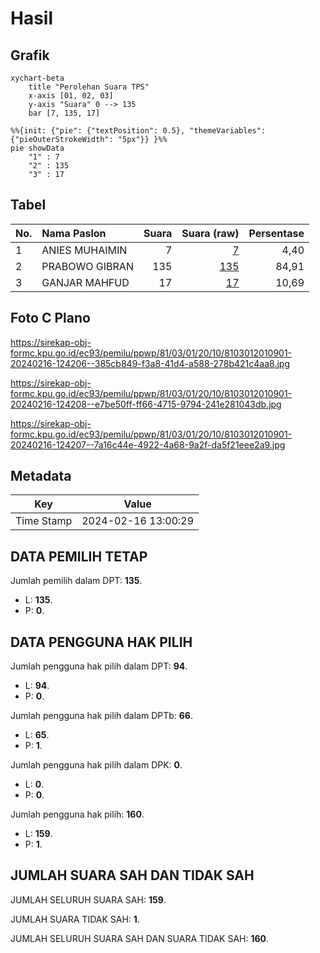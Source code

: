# Hasil

## Grafik

```mermaid
xychart-beta
    title "Perolehan Suara TPS"
    x-axis [01, 02, 03]
    y-axis "Suara" 0 --> 135
    bar [7, 135, 17]
```

```mermaid
%%{init: {"pie": {"textPosition": 0.5}, "themeVariables": {"pieOuterStrokeWidth": "5px"}} }%%
pie showData
    "1" : 7
    "2" : 135
    "3" : 17
```

## Tabel

| No. | Nama Paslon    | Suara | Suara (raw) | Persentase |
|:--- |:-------------- | -----:| -----------:| ----------:|
| 1   | ANIES MUHAIMIN | 7     | [7][p-1]    | 4,40       |
| 2   | PRABOWO GIBRAN | 135   | [135][p-2]  | 84,91      |
| 3   | GANJAR MAHFUD  | 17    | [17][p-3]   | 10,69      |


[p-1]: https://github.com/gigit-pemilu/pemilu-2024-81-maluku/blob/main/pilpres/hitung-suara/sub/81-maluku/sub/03-kepulauan-tanimbar/sub/01-tanimbar-selatan/sub/2010-bomaki/sub/901-tps/sub/paslon-1.txt
[p-2]: https://github.com/gigit-pemilu/pemilu-2024-81-maluku/blob/main/pilpres/hitung-suara/sub/81-maluku/sub/03-kepulauan-tanimbar/sub/01-tanimbar-selatan/sub/2010-bomaki/sub/901-tps/sub/paslon-2.txt
[p-3]: https://github.com/gigit-pemilu/pemilu-2024-81-maluku/blob/main/pilpres/hitung-suara/sub/81-maluku/sub/03-kepulauan-tanimbar/sub/01-tanimbar-selatan/sub/2010-bomaki/sub/901-tps/sub/paslon-3.txt

## Foto C Plano

https://sirekap-obj-formc.kpu.go.id/ec93/pemilu/ppwp/81/03/01/20/10/8103012010901-20240216-124206--385cb849-f3a8-41d4-a588-278b421c4aa8.jpg

https://sirekap-obj-formc.kpu.go.id/ec93/pemilu/ppwp/81/03/01/20/10/8103012010901-20240216-124208--e7be50ff-ff66-4715-9794-241e281043db.jpg

https://sirekap-obj-formc.kpu.go.id/ec93/pemilu/ppwp/81/03/01/20/10/8103012010901-20240216-124207--7a16c44e-4922-4a68-9a2f-da5f21eee2a9.jpg


## Metadata

| Key        | Value               |
| ---------- | ------------------- |
| Time Stamp | 2024-02-16 13:00:29 |


## DATA PEMILIH TETAP

Jumlah pemilih dalam DPT: **135**.
 * L: **135**.
 * P: **0**.

## DATA PENGGUNA HAK PILIH

Jumlah pengguna hak pilih dalam DPT: **94**.
 * L: **94**.
 * P: **0**.

Jumlah pengguna hak pilih dalam DPTb: **66**.
 * L: **65**.
 * P: **1**.

Jumlah pengguna hak pilih dalam DPK: **0**.
 * L: **0**.
 * P: **0**.

Jumlah pengguna hak pilih: **160**.
 * L: **159**.
 * P: **1**.

## JUMLAH SUARA SAH DAN TIDAK SAH

JUMLAH SELURUH SUARA SAH: **159**.

JUMLAH SUARA TIDAK SAH: **1**.

JUMLAH SELURUH SUARA SAH DAN SUARA TIDAK SAH: **160**.


